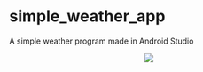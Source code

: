 # simple_weather_app
A simple weather program made in Android Studio
<p align = "center"><img src="https://user-images.githubusercontent.com/36339434/153272773-39bfeafc-df81-42f5-9aad-e89f46a810b2.png"></p>
